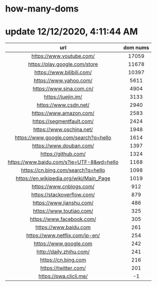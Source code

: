# how-many-doms

# update 12/12/2020, 4:11:44 AM

url | dom nums
:-: | :-:
https://www.youtube.com/ | 17059
https://play.google.com/store | 11678
https://www.bilibili.com/ | 10397
https://www.yahoo.com/ | 5611
https://www.sina.com.cn/ | 4904
https://juejin.im/ | 3133
https://www.csdn.net/ | 2940
https://www.amazon.com/ | 2583
https://segmentfault.com/ | 2424
https://www.oschina.net/ | 1948
https://www.google.com/search?q=hello | 1614
https://www.douban.com/ | 1397
https://github.com/ | 1324
https://www.baidu.com/s?ie=UTF-8&wd=hello | 1168
https://cn.bing.com/search?q=hello | 1098
https://en.wikipedia.org/wiki/Main_Page | 1019
https://www.cnblogs.com/ | 912
https://stackoverflow.com/ | 879
https://www.jianshu.com/ | 486
https://www.toutiao.com/ | 325
https://www.facebook.com/ | 305
https://www.baidu.com | 261
https://www.netflix.com/jp-en/ | 254
https://www.google.com | 242
http://daily.zhihu.com/ | 241
https://cn.bing.com | 216
https://twitter.com/ | 201
https://pwa.clicli.me/ | -1
